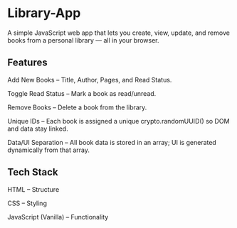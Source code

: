 # Library-App
A simple JavaScript web app that lets you create, view, update, and remove books from a personal library — all in your browser.

## Features
Add New Books – Title, Author, Pages, and Read Status.

Toggle Read Status – Mark a book as read/unread.

Remove Books – Delete a book from the library.

Unique IDs – Each book is assigned a unique crypto.randomUUID() so DOM and data stay linked.

Data/UI Separation – All book data is stored in an array; UI is generated dynamically from that array.

## Tech Stack
HTML – Structure

CSS – Styling

JavaScript (Vanilla) – Functionality